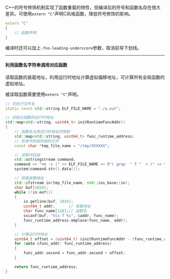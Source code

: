C++的符号修饰机制实现了函数重载的特性，但编译后的符号和函数名存在很大差异。可使用`extern "C"`声明C风格函数，降低符号修饰的影响。

```cpp
extern "C"
{
    // 函数声明
}
```

编译时还可以加上`-fno-leading-underscore`参数，取消前导下划线。

---

#### 利用函数名字符串调用对应函数

读取函数的装载地址，利用运行时地址计算虚拟偏移地址，可计算所有全局函数的虚拟地址。

被读取函数需要使用`extern "C"`声明。

```cpp
// 可执行文件名
static const std::string ELF_FILE_NAME = "./a.out";

// 初始化函数的运行时地址
std::map<std::string, uint64_t> initRuntimeFuncAddr()
{
    // 函数名与其运行时地址的映射
    std::map<std::string, uint64_t> func_runtime_address;
    // 存放代码段的临时文件
    const char *tmp_file_name = "/tmp/XXXXXX";

    // 读取代码段
    std::ostringstream command;
    command << "nm -s |" << ELF_FILE_NAME << R"( grep  " T "  > )" << tmp_file_name;
    system(command.str().data());

    // 获取装载地址
    std::ifstream in(tmp_file_name, std::ios_base::in);
    char buf[1024];
    while (!in.eof())
    {
        in.getline(buf, 1024);
        uint64_t addr;      // 装载地址
        char func_name[128];// 函数名
        sscanf(buf, "%lx T %s", &addr, func_name);
        func_runtime_address.emplace(func_name, addr);
    }

    // 计算运行时地址
    uint64_t offset = (uint64_t) &initRuntimeFuncAddr - (func_runtime_address["initRuntimeFuncAddr"]);// 偏移地址
    for (auto &func_addr: func_runtime_address)
    {
        func_addr.second = func_addr.second + offset;
    }

    return func_runtime_address;
}
```



